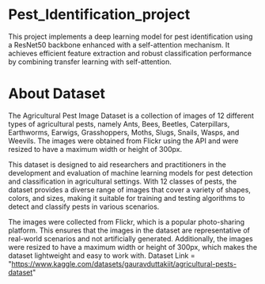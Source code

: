 # Pest_Identification_project
This project implements a deep learning model for pest identification using a ResNet50 backbone enhanced with a self-attention mechanism. It achieves efficient feature extraction and robust classification performance by combining transfer learning with self-attention.
# About Dataset
The Agricultural Pest Image Dataset is a collection of images of 12 different types of agricultural pests, namely Ants, Bees, Beetles, Caterpillars, Earthworms, Earwigs, Grasshoppers, Moths, Slugs, Snails, Wasps, and Weevils. The images were obtained from Flickr using the API and were resized to have a maximum width or height of 300px.

This dataset is designed to aid researchers and practitioners in the development and evaluation of machine learning models for pest detection and classification in agricultural settings. With 12 classes of pests, the dataset provides a diverse range of images that cover a variety of shapes, colors, and sizes, making it suitable for training and testing algorithms to detect and classify pests in various scenarios.

The images were collected from Flickr, which is a popular photo-sharing platform. This ensures that the images in the dataset are representative of real-world scenarios and not artificially generated. Additionally, the images were resized to have a maximum width or height of 300px, which makes the dataset lightweight and easy to work with.
Dataset Link = "https://www.kaggle.com/datasets/gauravduttakiit/agricultural-pests-dataset"
